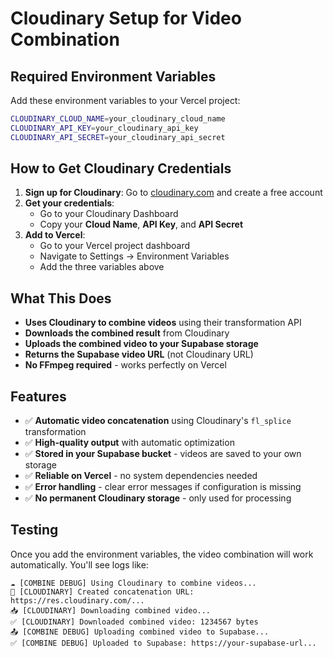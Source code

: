 # Cloudinary Setup for Video Combination

## Required Environment Variables

Add these environment variables to your Vercel project:

```bash
CLOUDINARY_CLOUD_NAME=your_cloudinary_cloud_name
CLOUDINARY_API_KEY=your_cloudinary_api_key
CLOUDINARY_API_SECRET=your_cloudinary_api_secret
```

## How to Get Cloudinary Credentials

1. **Sign up for Cloudinary**: Go to [cloudinary.com](https://cloudinary.com) and create a free account
2. **Get your credentials**: 
   - Go to your Cloudinary Dashboard
   - Copy your **Cloud Name**, **API Key**, and **API Secret**
3. **Add to Vercel**:
   - Go to your Vercel project dashboard
   - Navigate to Settings → Environment Variables
   - Add the three variables above

## What This Does

- **Uses Cloudinary to combine videos** using their transformation API
- **Downloads the combined result** from Cloudinary
- **Uploads the combined video to your Supabase storage**
- **Returns the Supabase video URL** (not Cloudinary URL)
- **No FFmpeg required** - works perfectly on Vercel

## Features

- ✅ **Automatic video concatenation** using Cloudinary's `fl_splice` transformation
- ✅ **High-quality output** with automatic optimization
- ✅ **Stored in your Supabase bucket** - videos are saved to your own storage
- ✅ **Reliable on Vercel** - no system dependencies needed
- ✅ **Error handling** - clear error messages if configuration is missing
- ✅ **No permanent Cloudinary storage** - only used for processing

## Testing

Once you add the environment variables, the video combination will work automatically. You'll see logs like:

```
☁️ [COMBINE DEBUG] Using Cloudinary to combine videos...
🔗 [CLOUDINARY] Created concatenation URL: https://res.cloudinary.com/...
📥 [CLOUDINARY] Downloading combined video...
✅ [CLOUDINARY] Downloaded combined video: 1234567 bytes
📤 [COMBINE DEBUG] Uploading combined video to Supabase...
✅ [COMBINE DEBUG] Uploaded to Supabase: https://your-supabase-url...
```
